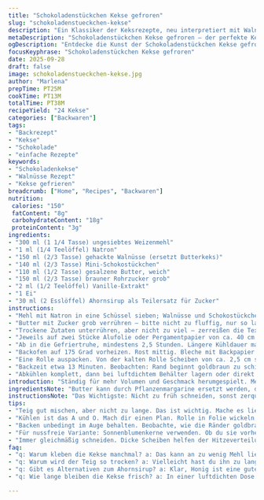 ```yaml
---
title: "Schokoladenstückchen Kekse gefroren"
slug: "schokoladenstueckchen-kekse"
description: "Ein Klassiker der Keksrezepte, neu interpretiert mit Walnüssen statt des üblichen Salatbutters. Aufgeflockte Mini-Schokostückchen, dazu grobkörniger brauner Zucker für etwas Karamellnote. Teigrohlinge werden in Folie zu Zylindern geformt und kaltgestellt. Im Ofen dann der Moment, wenn Rand leicht goldbraun wird, Mitte aber noch weich bleibt. Durch die Kälte nicht verlaufen sie zu flach, bleiben voluminös. Vanille-Extrakt, Ahornsirup als Ersatz für Zuckeranteil - minimal anders, aber unverwechselbar. Portion ca. 24 Stück. Für Veggie-Fans, ohne Nüsse austauschbar. Genuss hängt von Timing, Beschaffenheit Teig, Temperatur – lernt man nur durch Ausprobieren."
metaDescription: "Schokoladenstückchen Kekse gefroren – der perfekte Keks mit Walnüssen. Einfache Anleitung, für unwiderstehlichen Genuss gut geeignet."
ogDescription: "Entdecke die Kunst der Schokoladenstückchen Kekse gefroren. Walnüsse und Karamellnote machen sie besonders. Lass sie nicht entgehen."
focusKeyphrase: "Schokoladenstückchen Kekse gefroren"
date: 2025-09-28
draft: false
image: schokoladenstueckchen-kekse.jpg
author: "Marlena"
prepTime: PT25M
cookTime: PT13M
totalTime: PT38M
recipeYield: "24 Kekse"
categories: ["Backwaren"]
tags:
- "Backrezept"
- "Kekse"
- "Schokolade"
- "einfache Rezepte"
keywords:
- "Schokoladenkekse"
- "Walnüsse Rezept"
- "Kekse gefrieren"
breadcrumb: ["Home", "Recipes", "Backwaren"]
nutrition: 
 calories: "150"
 fatContent: "8g"
 carbohydrateContent: "18g"
 proteinContent: "3g"
ingredients:
- "300 ml (1 1/4 Tasse) ungesiebtes Weizenmehl"
- "1 ml (1/4 Teelöffel) Natron"
- "150 ml (2/3 Tasse) gehackte Walnüsse (ersetzt Butterkeks)"
- "140 ml (2/3 Tasse) Mini-Schokostückchen"
- "110 ml (1/2 Tasse) gesalzene Butter, weich"
- "150 ml (2/3 Tasse) brauner Rohrzucker grob"
- "2 ml (1/2 Teelöffel) Vanille-Extrakt"
- "1 Ei"
- "30 ml (2 Esslöffel) Ahornsirup als Teilersatz für Zucker"
instructions:
- "Mehl mit Natron in eine Schüssel sieben; Walnüsse und Schokostückchen unterheben. Wichtig, dass es gut verteilt ist, sonst snackt man nur Stellen halb ohne Schokolade."
- "Butter mit Zucker grob verrühren – bitte nicht zu fluffig, nur so lange bis sämig. Ahornsirup und Vanille dazu, dann Ei, rühren bis homogene Masse entsteht. Wenn zu weich, kurz durch Kälte nachhelfen oder halt mehr Mehl."
- "Trockene Zutaten unterrühren, aber nicht zu viel – zerreißen die Textur sonst. Teig halbieren."
- "Jeweils auf zwei Stücke Alufolie oder Pergamentpapier von ca. 40 cm Länge. Rolle formen, etwa 4 cm im Durchmesser. Mit Folie straff wickeln, Enden verdrillen. So bleibt die Form, und es entweicht weniger Feuchtigkeit."
- "Ab in die Gefriertruhe, mindestens 2,5 Stunden. Längere Kühldauer macht sie stabiler, aber Achtung bei zu lang: trockener Teig dann."
- "Backofen auf 175 Grad vorheizen. Rost mittig. Bleche mit Backpapier oder Silikonmatten auslegen."
- "Eine Rolle auspacken. Von der kalten Rolle Scheiben von ca. 2,5 cm schneiden. Mehr als 12 pro Blech führt zur Kollision, Kekse wachsen ein wenig, nach hinten raus nicht eben, kein Stress."
- "Backzeit etwa 13 Minuten. Beobachten: Rand beginnt goldbraun zu schimmern, Mitte noch weich wirkt. Nach Gefühl statt Uhr gehen. Runter vom Blech, wenige Minuten abkühlen lassen. Kekse stabilisieren sich durch Restwärme."
- "Abkühlen komplett, dann bei luftdichtem Behälter lagern oder direkt knuspern."
introduction: "Ständig für mehr Volumen und Geschmack herumgespielt. Meine ersten Versuche endeten in flachen, spröden Teilen, weil ich zu schnell mit der Hitze war oder den Teig nicht genug ruhen ließ. Nach einigen Zeilen in französischen Backforen und eigenem Herumprobieren – Schokostückchen im Teig beherzt einmischen, nicht überrühren. Das Einpacken als Rolle, Gefrieren über Nacht verbessert Haltbarkeit und Schnittbild. Beim Backen auf goldene Ränder und leicht weiche Mitte achten, sonst wird's trocken. Ahornsirup statt ganzem Zucker – Überraschung: Tieferer Geschmack, Plus feine Karamellnote. Eigentlich ein einfacher Teig, aber Details, Temperatur, Timing machen das, was am Ende im Mund steckt."
ingredientsNote: "Butter kann durch Pflanzenmargarine ersetzt werden, doch schlechte Qualität macht es zu einem einsamen Kampf gegen zerbröselten Teig. Brauner Zucker grobkörnig, nicht feiner Puder, bringt diese Textur, die der Mund – mit etwas Karamell – schätzt. Walnüsse als Ersatz für typische Nusslosigkeit; man kann sie leicht durch Pekannüsse oder Haselnüsse ersetzen. Das Natron sorgt für das Aufgehen und die leichte Knisternote beim Backen. Mini-Schokoladenstückchen am besten halb-süß, wenn keine Mini bereitstehen, grob gehackte Schokolade geht auch. Vanille-Extrakt frisch, nicht künstlich, sonst wird sie muffig. Ahornsirup ist nicht zwingend, kann komplett weggelassen oder gegen Honig getauscht werden. Mehl-neu 300 ml gemessen, nicht gesiebt, ergibt rustikale Struktur, nicht mehlige. Etwas weniger Zucker bringt nicht nur Süße, sondern auch Texturveränderung. Ich finde, der Mix macht’s spannend."
instructionsNote: "Das Wichtigste: Nicht zu früh schneiden, sonst zerquetscht man die Rolle – besser hart durchkühlen lassen. Rolle macht es möglich, die Menge zu portionieren, dabei verliert man keine Zeit und die Kühlung bei kalten Temperaturen sichert die Form. Handwerklich Fallstricke: zu schnell rühren verwässert das Ei, macht den Teig zu weich. Also mittlere Geschwindigkeit nutzen. Beim Einrollen unbedingt darauf achten, dass die Folie gut anschlägt – keine Luftfalten, sonst schimmert die Oberfläche beim Backen ungleichmäßig. Backpapier oder Silikonmatte helfen nicht nur beim Entfernen, sondern halten den Blechrand sauber und verhindern Verbrennungen. Temperatur auf 175 Grad; mehr hitze und man hat außen verbrannt und innen hellen Teig – ungenießbar. Ich beobachte die Kekse immer, sichtbare goldene Ränder sind das beste Merkmal, zusammen mit sanfter Druckprobe an der Mitte. Balkonabkühlung oder 10 Minuten auf dem Blech reichen, danach bleiben sie haltbar, aber frisch. In Dosen aufbewahren, sonst werden sie schnell pampig."
tips:
- "Teig gut mischen, aber nicht zu lange. Das ist wichtig. Mache es lieber kurz und knackig. Übrigens, Qualität der Zutaten ist entscheidend. Walnüsse frisch und grob, nicht feinkörnig. Dicke Stücke sind mein Favorit."
- "Kühlen ist das A und O. Mach dir einen Plan. Rolle in Folie wickeln, aber achte auf luftdichte Folie. Oder das Ergebnis wird nicht gleichmäßig. Siehe auf die Temperatur. Ich stelle die Temperatur einfach auf Sicht ein."
- "Backen unbedingt im Auge behalten. Beobachte, wie die Ränder goldbraun werden. Das ist wie ein Zeichen für mich. Wenn die Mitte noch weich ist, keine Panik. Lassen sie nach dem Backen auf dem Blech auskühlen, stabilisieren sich."
- "Für nussfreie Variante: Sonnenblumenkerne verwenden. Ob du sie vorher röstest, bleibt dir überlassen. Die richtige Textur ist wichtig. Halt dich an die empfohlene Backzeit. Mache die ersten Versuche mit weniger, bevor du mehr hinzufügst."
- "Immer gleichmäßig schneiden. Dicke Scheiben helfen der Hitzeverteilung. Notiere, dass ungleiche Stücke entweder zu blass oder verkohlt sind. Ein wenig mehr Geduld ist hier nötig. Backpapier mehrfach nutzen, mehr nutzen ist besser."
faq:
- "q: Warum kleben die Kekse manchmal? a: Das kann an zu wenig Mehl liegen. Bitte nicht zu viel Sirup verwenden. Vielleicht auch das Backpapier verändern. Wenn du das Gefühl hast, dass sie zu feucht sind, mehr Mehl hinzufügen kann helfen."
- "q: Warum wird der Teig so trocken? a: Vielleicht hast du ihn zu lange im Gefrierfach gelassen. Ich empfehle, ihn nach 2,5 Stunden zu überprüfen. Wenn zu fest, etwas Raumtemperatur nutzen und weich kneten. Es arbeitet sich dann besser."
- "q: Gibt es Alternativen zum Ahornsirup? a: Klar, Honig ist eine gute Option. Aber Bedenken: Er ist süßer. Gehe schrittweise vor, nicht alles sofort hinzufügen. Auch Dattelsirup bringt eine besondere Note."
- "q: Wie lange bleiben die Kekse frisch? a: In einer luftdichten Dose bleiben sie ein bis zwei Wochen frisch. Aber der Geschmack verändert sich. In den ersten Tagen sind sie perfekt. Zugluft vermeiden. Am besten kühl lagern."

---
```

